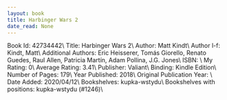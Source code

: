```yaml
---
layout: book
title: Harbinger Wars 2
date_read: None
---
```


Book Id: 42734442\ 
Title: Harbinger Wars 2\ 
Author: Matt Kindt\ 
Author l-f: Kindt, Matt\ 
Additional Authors: Eric Heisserer, Tomás Giorello, Renato Guedes, Raul Allen, Patricia Martín, Adam Pollina, J.G. Jones\ 
ISBN: \ 
My Rating: 0\ 
Average Rating: 3.41\ 
Publisher: Valiant\ 
Binding: Kindle Edition\ 
Number of Pages: 179\ 
Year Published: 2018\ 
Original Publication Year: \ 
Date Added: 2020/04/12\ 
Bookshelves: kupka-wstydu\ 
Bookshelves with positions: kupka-wstydu (#1246)\ 

